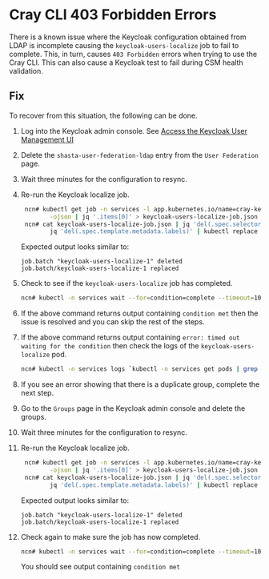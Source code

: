 # Cray CLI 403 Forbidden Errors

There is a known issue where the Keycloak configuration obtained from LDAP is incomplete causing the `keycloak-users-localize` job to fail to complete. This, in turn, causes `403 Forbidden` errors when trying to use the Cray CLI. This can also cause a Keycloak test to fail during CSM health validation.

## Fix
To recover from this situation, the following can be done.

1. Log into the Keycloak admin console. See [Access the Keycloak User Management UI](../../operations/security_and_authentication/Access_the_Keycloak_User_Management_UI.md)
1. Delete the `shasta-user-federation-ldap` entry from the `User Federation` page.
1. Wait three minutes for the configuration to resync.
1. Re-run the Keycloak localize job.
   ```bash
    ncn# kubectl get job -n services -l app.kubernetes.io/name=cray-keycloak-users-localize \
           -ojson | jq '.items[0]' > keycloak-users-localize-job.json
    ncn# cat keycloak-users-localize-job.json | jq 'del(.spec.selector)' | \
           jq 'del(.spec.template.metadata.labels)' | kubectl replace --force -f -
    ```

    Expected output looks similar to:
    ```text
    job.batch "keycloak-users-localize-1" deleted
    job.batch/keycloak-users-localize-1 replaced
    ```
1. Check to see if the `keycloak-users-localize` job has completed.
    ```bash
    ncn# kubectl -n services wait --for=condition=complete --timeout=10s job/`kubectl -n services get jobs | grep users-localize | awk '{print $1}'`
    ```
1. If the above command returns output containing `condition met` then the issue is resolved and you can skip the rest of the steps.
1. If the above command returns output containing `error: timed out waiting for the condition` then check the logs of the `keycloak-users-localize` pod.
    ```bash
    ncn# kubectl -n services logs `kubectl -n services get pods | grep users-localize | awk '{print $1}'` keycloak-localize
    ```
1. If you see an error showing that there is a duplicate group, complete the next step.
1. Go to the `Groups` page in the Keycloak admin console and delete the groups.
1. Wait three minutes for the configuration to resync.
1. Re-run the Keycloak localize job.
   ```bash
    ncn# kubectl get job -n services -l app.kubernetes.io/name=cray-keycloak-users-localize \
           -ojson | jq '.items[0]' > keycloak-users-localize-job.json
    ncn# cat keycloak-users-localize-job.json | jq 'del(.spec.selector)' | \
           jq 'del(.spec.template.metadata.labels)' | kubectl replace --force -f -
    ```

    Expected output looks similar to:
    ```text
    job.batch "keycloak-users-localize-1" deleted
    job.batch/keycloak-users-localize-1 replaced
    ```
1. Check again to make sure the job has now completed.
    ```bash
    ncn# kubectl -n services wait --for=condition=complete --timeout=10s job/`kubectl -n services get jobs | grep users-localize | awk '{print $1}'`
    ```
    You should see output containing `condition met`
